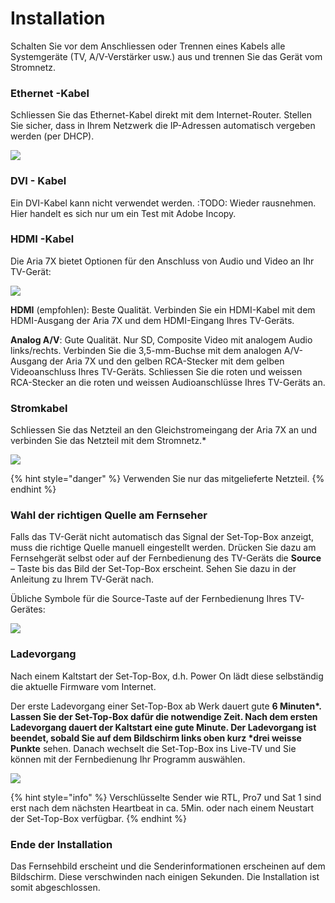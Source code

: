 # Installation

Schalten Sie vor dem Anschliessen oder Trennen eines Kabels alle Systemgeräte \(TV, A/V-Verstärker usw.\) aus und trennen Sie das Gerät vom Stromnetz.

### **Ethernet -Kabel**

Schliessen Sie das Ethernet-Kabel direkt mit dem Internet-Router. Stellen Sie sicher, dass in Ihrem Netzwerk die IP-Adressen automatisch vergeben werden \(per DHCP\).

![](https://manula.r.sizr.io/large/user/16317/img/aria-7x-user-guide-en-4-stromkabel.png)

### **DVI - Kabel**

Ein DVI-Kabel kann nicht verwendet werden. :TODO: Wieder rausnehmen. Hier handelt es sich nur um ein Test mit Adobe Incopy.

### **HDMI -Kabel**

Die Aria 7X bietet Optionen für den Anschluss von Audio und Video an Ihr TV-Gerät:

![](https://manula.r.sizr.io/large/user/16317/img/aria-7x-user-guide-en-4_v1.png)

**HDMI** \(empfohlen\): Beste Qualität. Verbinden Sie ein HDMI-Kabel mit dem HDMI-Ausgang der Aria 7X und dem HDMI-Eingang Ihres TV-Geräts.

**Analog A/V**: Gute Qualität. Nur SD, Composite Video mit analogem Audio links/rechts. Verbinden Sie die 3,5-mm-Buchse mit dem analogen A/V-Ausgang der Aria 7X und den gelben RCA-Stecker mit dem gelben Videoanschluss Ihres TV-Geräts. Schliessen Sie die roten und weissen RCA-Stecker an die roten und weissen Audioanschlüsse Ihres TV-Geräts an.

### **Stromkabel**

Schliessen Sie das Netzteil an den Gleichstromeingang der Aria 7X an und verbinden Sie das Netzteil mit dem Stromnetz.\*

![](https://manula.r.sizr.io/large/user/16317/img/aria-7x-user-guide-en-11_v1.png)

{% hint style="danger" %}
Verwenden Sie nur das mitgelieferte Netzteil.
{% endhint %}

### **Wahl der richtigen Quelle am Fernseher**

Falls das TV-Gerät nicht automatisch das Signal der Set-Top-Box anzeigt, muss die richtige Quelle manuell eingestellt werden. Drücken Sie dazu am Fernsehgerät selbst oder auf der Fernbedienung des TV-Geräts die **Source** – Taste bis das Bild der Set-Top-Box erscheint. Sehen Sie dazu in der Anleitung zu Ihrem TV-Gerät nach.

Übliche Symbole für die Source-Taste auf der Fernbedienung Ihres TV-Gerätes:

![](https://manula.r.sizr.io/large/user/16317/img/aria-7x-user-guide-en-12-source.png)

### **Ladevorgang**

Nach einem Kaltstart der Set-Top-Box, d.h. Power On lädt diese selbständig die aktuelle Firmware vom Internet.

Der erste Ladevorgang einer Set-Top-Box ab Werk dauert gute **6 Minuten\*. Lassen Sie der Set-Top-Box dafür die notwendige Zeit. Nach dem ersten Ladevorgang dauert der Kaltstart eine gute Minute. Der Ladevorgang ist beendet, sobald Sie auf dem Bildschirm links oben kurz \*drei weisse Punkte** sehen. Danach wechselt die Set-Top-Box ins Live-TV und Sie können mit der Fernbedienung Ihr Programm auswählen.

![](https://manula.r.sizr.io/large/user/16317/img/aria-7x-user-guide-en-13-drei-punkte_v1.png)

{% hint style="info" %}
Verschlüsselte Sender wie RTL, Pro7 und Sat 1 sind erst nach dem nächsten Heartbeat in ca. 5Min. oder nach einem Neustart der Set-Top-Box verfügbar.
{% endhint %}

### **Ende der Installation**

Das Fernsehbild erscheint und die Senderinformationen erscheinen auf dem Bildschirm. Diese verschwinden nach einigen Sekunden. Die Installation ist somit abgeschlossen.

